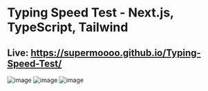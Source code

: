 # Typing Speed Test - Next.js, TypeScript, Tailwind
## Live: https://supermoooo.github.io/Typing-Speed-Test/
![image](https://github.com/user-attachments/assets/329bcf9e-1a5f-4573-8e5a-78a928a8ef86)
![image](https://github.com/user-attachments/assets/e73e63cf-cc58-4bd9-b1c8-da09469befb2)
![image](https://github.com/user-attachments/assets/588583cb-1a1a-4280-b575-c6729b3d5aa9)
